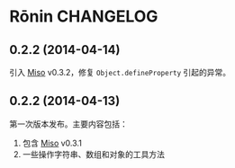 # Rōnin CHANGELOG

## 0.2.2 (2014-04-14)

引入 [Miso](https://github.com/ourai/miso) v0.3.2，修复 `Object.defineProperty` 引起的异常。

## 0.2.2 (2014-04-13)

第一次版本发布。主要内容包括：

1.  包含 [Miso](https://github.com/ourai/miso) v0.3.1
2.  一些操作字符串、数组和对象的工具方法
